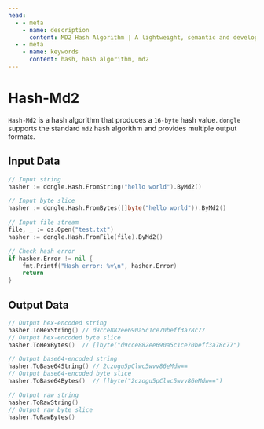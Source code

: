 ```yaml
---
head:
  - - meta
    - name: description
      content: MD2 Hash Algorithm | A lightweight, semantic and developer-friendly golang encoding & crypto library
  - - meta
    - name: keywords
      content: hash, hash algorithm, md2
---
```


# Hash-Md2

`Hash-Md2` is a hash algorithm that produces a `16-byte` hash value. `dongle` supports the standard `md2` hash algorithm and provides multiple output formats.

## Input Data

```go
// Input string
hasher := dongle.Hash.FromString("hello world").ByMd2()

// Input byte slice
hasher := dongle.Hash.FromBytes([]byte("hello world")).ByMd2()

// Input file stream
file, _ := os.Open("test.txt")
hasher := dongle.Hash.FromFile(file).ByMd2()

// Check hash error
if hasher.Error != nil {
	fmt.Printf("Hash error: %v\n", hasher.Error)
	return
}
```

## Output Data

```go
// Output hex-encoded string
hasher.ToHexString() // d9cce882ee690a5c1ce70beff3a78c77
// Output hex-encoded byte slice
hasher.ToHexBytes()  // []byte("d9cce882ee690a5c1ce70beff3a78c77")

// Output base64-encoded string
hasher.ToBase64String() // 2czogu5pClwc5wvv86eMdw==
// Output base64-encoded byte slice
hasher.ToBase64Bytes()  // []byte("2czogu5pClwc5wvv86eMdw==")

// Output raw string
hasher.ToRawString()
// Output raw byte slice
hasher.ToRawBytes()
```
